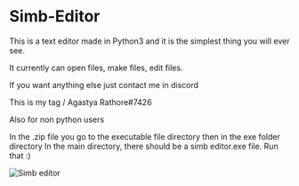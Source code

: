 # Simb-Editor

This is a text editor made in Python3 and it is the simplest thing you will ever see.

It currently can open files, make files, edit files.

If you want anything else just contact me in discord

This is my tag \/
Agastya Rathore#7426

Also for non python users

In the .zip file you go to the executable file directory then in the exe folder directory 
In the main directory, there should be a simb editor.exe file. Run that :)


   ![Simb editor](https://user-images.githubusercontent.com/78737482/195833249-086f8cd0-9e0a-447a-80a3-f32192caa048.png)
